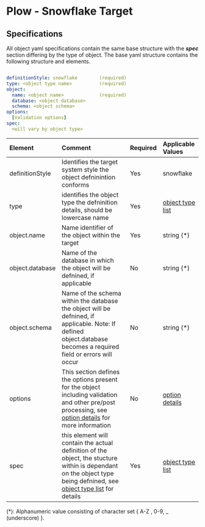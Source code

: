 # Plow - Snowflake Target

## Specifications 

All object yaml specifications contain the same base structure with the ***spec*** section differing by the type of 
object.  The base yaml structure contains the following structure and elements.


```yaml

definitionStyle: snowflake        (required)
type: <object type name>          (required)
object:
  name: <object name>             (required)
  database: <object database> 
  schema: <object schema>
options:
  [Validation options]                 
spec:
  <will vary by object type>


```

| Element         | Comment                                                                                                                                                                                                                                        | Required  | Applicable Values                                                                                                       |
|:----------------|:-----------------------------------------------------------------------------------------------------------------------------------------------------------------------------------------------------------------------------------------------|:---------------------------------------------|:------------------------------------------------------------------------------------------------------------------------|
| definitionStyle | Identifies the target system style the object defninintion conforms                                                                                                                                                                            | Yes  | snowflake                                                                                                               |
| type            | identifies the object type the defninition details, should be lowercase name                                                                                                                                                                   | Yes | [object type list](/plow/targets/snowflake/docs/objecttypes.md)                                                         |
| object.name     | Name identifier of the object within the target                                                                                                                                                                                                | Yes | string  (*)                                                                                                             |
| object.database | Name of the database in which the object will be defnined, if applicable                                                                                                                                                                       | No | string   (*)                                                                                                            |
| object.schema   | Name of the schema within the database the object will be defnined, if applicable.  Note: If defined object.database becomes a required field or errors will occur                                                                             | No | string   (*)                                                                                                            |
| options         | This section defines the options present for the object including validation and other pre/post processing, see [option details](/plow/targets/snowflake/docs/validation.md) for more information                                              | No | [option details](/plow/targets/snowflake/docs/validation.md)                                                            |
| spec | this element will contain the actual definition of the object, the stucture within is dependant on the object type being defnined, see [object type list](/plow/targets/snowflake/docs/objecttypes.md) for details                             | Yes | [object type list](/plow/targets/snowflake/docs/objecttypes.md)                                                         |

(*): Alphanumeric value consisting of character set { A-Z , 0-9, _ (underscore) }.  
